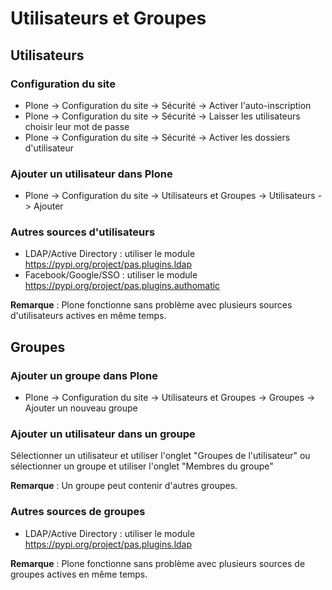 Utilisateurs et Groupes
===================================

Utilisateurs
------------

### Configuration du site

- Plone -> Configuration du site -> Sécurité -> Activer l'auto-inscription
- Plone -> Configuration du site -> Sécurité -> Laisser les utilisateurs choisir leur mot de passe
- Plone -> Configuration du site -> Sécurité -> Activer les dossiers d'utilisateur

### Ajouter un utilisateur dans Plone


- Plone -> Configuration du site -> Utilisateurs et Groupes -> Utilisateurs -> Ajouter

### Autres sources d'utilisateurs


- LDAP/Active Directory : utiliser le module https://pypi.org/project/pas.plugins.ldap
- Facebook/Google/SSO : utiliser le module https://pypi.org/project/pas.plugins.authomatic

**Remarque** : Plone fonctionne sans problème avec plusieurs sources d'utilisateurs actives en même temps.

Groupes
-------

### Ajouter un groupe dans Plone


- Plone -> Configuration du site -> Utilisateurs et Groupes -> Groupes -> Ajouter un nouveau groupe

### Ajouter un utilisateur dans un groupe


Sélectionner un utilisateur et utiliser l'onglet "Groupes de l'utilisateur" ou
sélectionner un groupe et utiliser l'onglet "Membres du groupe"

**Remarque** : Un groupe peut contenir d'autres groupes.

### Autres sources de groupes

- LDAP/Active Directory : utiliser le module <https://pypi.org/project/pas.plugins.ldap>

**Remarque** : Plone fonctionne sans problème avec plusieurs sources de groupes actives en même temps.